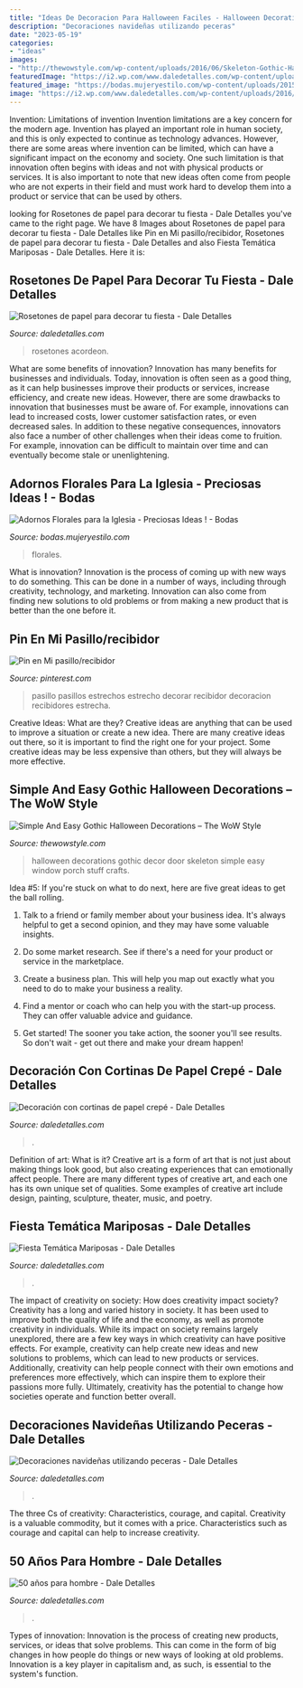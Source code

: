 ```yaml
---
title: "Ideas De Decoracion Para Halloween Faciles - Halloween Decorations Gothic Decor Door Skeleton Simple Easy Window Porch Stuff Crafts"
description: "Decoraciones navideñas utilizando peceras"
date: "2023-05-19"
categories:
- "ideas"
images:
- "http://thewowstyle.com/wp-content/uploads/2016/06/Skeleton-Gothic-Halloween-Decorations.jpg"
featuredImage: "https://i2.wp.com/www.daledetalles.com/wp-content/uploads/2016/02/5027.jpg?resize=564%2C752"
featured_image: "https://bodas.mujeryestilo.com/wp-content/uploads/2015/02/Adornos-Florales-para-la-Iglesia-9.jpg"
image: "https://i2.wp.com/www.daledetalles.com/wp-content/uploads/2016/02/5027.jpg?resize=564%2C752"
---
```



Invention: Limitations of invention
Invention limitations are a key concern for the modern age. Invention has played an important role in human society, and this is only expected to continue as technology advances. However, there are some areas where invention can be limited, which can have a significant impact on the economy and society. One such limitation is that innovation often begins with ideas and not with physical products or services. It is also important to note that new ideas often come from people who are not experts in their field and must work hard to develop them into a product or service that can be used by others.

	

		
looking for Rosetones de papel para decorar tu fiesta - Dale Detalles you've came to the right page. We have 8 Images about Rosetones de papel para decorar tu fiesta - Dale Detalles like Pin en Mi pasillo/recibidor, Rosetones de papel para decorar tu fiesta - Dale Detalles and also Fiesta Temática Mariposas - Dale Detalles. Here it is:
		
    
## Rosetones De Papel Para Decorar Tu Fiesta - Dale Detalles

<img loading=lazy src="https://i0.wp.com/www.daledetalles.com/wp-content/uploads/2017/02/flor-acordeon-o-roseton2.jpg?resize=549%2C822" onerror="this.onerror=null;this.src='https://tse1.mm.bing.net/th?id=OIP.PqlUAQxZ0urF8jQo5OPA0gHaLF&amp;pid=15.1';" alt="Rosetones de papel para decorar tu fiesta - Dale Detalles">

_Source: daledetalles.com_

>rosetones acordeon. 

	

What are some benefits of innovation?
Innovation has many benefits for businesses and individuals. Today, innovation is often seen as a good thing, as it can help businesses improve their products or services, increase efficiency, and create new ideas. However, there are some drawbacks to innovation that businesses must be aware of. For example, innovations can lead to increased costs, lower customer satisfaction rates, or even decreased sales. In addition to these negative consequences, innovators also face a number of other challenges when their ideas come to fruition. For example, innovation can be difficult to maintain over time and can eventually become stale or unenlightening.

    
## Adornos Florales Para La Iglesia - Preciosas Ideas ! - Bodas

<img loading=lazy src="https://bodas.mujeryestilo.com/wp-content/uploads/2015/02/Adornos-Florales-para-la-Iglesia-9.jpg" onerror="this.onerror=null;this.src='https://tse2.mm.bing.net/th?id=OIP.bK1EVs69LjizLilt2K7GfwHaJ4&amp;pid=15.1';" alt="Adornos Florales para la Iglesia - Preciosas Ideas ! - Bodas">

_Source: bodas.mujeryestilo.com_

>florales. 

	

What is innovation?
Innovation is the process of coming up with new ways to do something. This can be done in a number of ways, including through creativity, technology, and marketing. Innovation can also come from finding new solutions to old problems or from making a new product that is better than the one before it.

    
## Pin En Mi Pasillo/recibidor

<img loading=lazy src="https://i.pinimg.com/736x/82/66/f3/8266f3495cec289bc30235b21d7ad7b3.jpg" onerror="this.onerror=null;this.src='https://tse3.mm.bing.net/th?id=OIP.-o5lBIbKkTI2Gw4DW5L_ywHaJ3&amp;pid=15.1';" alt="Pin en Mi pasillo/recibidor">

_Source: pinterest.com_

>pasillo pasillos estrechos estrecho decorar recibidor decoracion recibidores estrecha. 

	

Creative Ideas: What are they?
Creative ideas are anything that can be used to improve a situation or create a new idea. There are many creative ideas out there, so it is important to find the right one for your project. Some creative ideas may be less expensive than others, but they will always be more effective.

    
## Simple And Easy Gothic Halloween Decorations – The WoW Style

<img loading=lazy src="http://thewowstyle.com/wp-content/uploads/2016/06/Skeleton-Gothic-Halloween-Decorations.jpg" onerror="this.onerror=null;this.src='https://tse1.mm.bing.net/th?id=OIP.ES67yB2yk8lPAxvAXqzr0AHaKl&amp;pid=15.1';" alt="Simple And Easy Gothic Halloween Decorations – The WoW Style">

_Source: thewowstyle.com_

>halloween decorations gothic decor door skeleton simple easy window porch stuff crafts. 

	

Idea #5:
If you're stuck on what to do next, here are five great ideas to get the ball rolling.
1. Talk to a friend or family member about your business idea. It's always helpful to get a second opinion, and they may have some valuable insights.

2. Do some market research. See if there's a need for your product or service in the marketplace.

3. Create a business plan. This will help you map out exactly what you need to do to make your business a reality.

4. Find a mentor or coach who can help you with the start-up process. They can offer valuable advice and guidance.

5. Get started! The sooner you take action, the sooner you'll see results. So don't wait - get out there and make your dream happen!

    
## Decoración Con Cortinas De Papel Crepé - Dale Detalles

<img loading=lazy src="https://i0.wp.com/www.daledetalles.com/wp-content/uploads/2016/08/decoracion-con-papel-creppe11.jpg" onerror="this.onerror=null;this.src='https://tse2.mm.bing.net/th?id=OIP.73AYR7cC5FNpTyb599bt2AHaJ5&amp;pid=15.1';" alt="Decoración con cortinas de papel crepé - Dale Detalles">

_Source: daledetalles.com_

>. 

	

Definition of art: What is it?
Creative art is a form of art that is not just about making things look good, but also creating experiences that can emotionally affect people. There are many different types of creative art, and each one has its own unique set of qualities. Some examples of creative art include design, painting, sculpture, theater, music, and poetry.

    
## Fiesta Temática Mariposas - Dale Detalles

<img loading=lazy src="https://i2.wp.com/www.daledetalles.com/wp-content/uploads/2016/03/1-4.jpg?resize=427%2C640" onerror="this.onerror=null;this.src='https://tse1.mm.bing.net/th?id=OIP.VWUAJ10EGH-uJLt4eRcuSAAAAA&amp;pid=15.1';" alt="Fiesta Temática Mariposas - Dale Detalles">

_Source: daledetalles.com_

>. 

	

The impact of creativity on society: How does creativity impact society?
Creativity has a long and varied history in society. It has been used to improve both the quality of life and the economy, as well as promote creativity in individuals. While its impact on society remains largely unexplored, there are a few key ways in which creativity can have positive effects. For example, creativity can help create new ideas and new solutions to problems, which can lead to new products or services. Additionally, creativity can help people connect with their own emotions and preferences more effectively, which can inspire them to explore their passions more fully. Ultimately, creativity has the potential to change how societies operate and function better overall.

    
## Decoraciones Navideñas Utilizando Peceras - Dale Detalles

<img loading=lazy src="https://www.daledetalles.com/wp-content/uploads/2016/11/decoracion-navideña-con-peceras1-1-576x1024.jpg" onerror="this.onerror=null;this.src='https://tse3.mm.bing.net/th?id=OIP.i0xJnulfbK8RX7PuPDZYNwHaNK&amp;pid=15.1';" alt="Decoraciones navideñas utilizando peceras - Dale Detalles">

_Source: daledetalles.com_

>. 

	

The three Cs of creativity: Characteristics, courage, and capital.
Creativity is a valuable commodity, but it comes with a price. Characteristics such as courage and capital can help to increase creativity.

    
## 50 Años Para Hombre - Dale Detalles

<img loading=lazy src="https://i2.wp.com/www.daledetalles.com/wp-content/uploads/2016/02/5027.jpg?resize=564%2C752" onerror="this.onerror=null;this.src='https://tse1.mm.bing.net/th?id=OIP.V2juDWyc-yUdrOAR7gJu0AHaJ4&amp;pid=15.1';" alt="50 años para hombre - Dale Detalles">

_Source: daledetalles.com_

>. 

	

Types of innovation:
Innovation is the process of creating new products, services, or ideas that solve problems. This can come in the form of big changes in how people do things or new ways of looking at old problems. Innovation is a key player in capitalism and, as such, is essential to the system's function.

